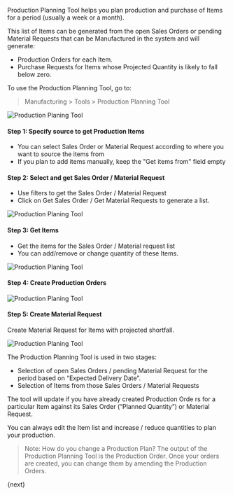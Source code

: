 <!-- add-breadcrumbs -->
Production Planning Tool helps you plan production and purchase of Items for a
period (usually a week or a month).

This list of Items can be generated from the open Sales Orders or pending Material Requests that can be Manufactured in the system
and will generate:

  * Production Orders for each Item.
  * Purchase Requests for Items whose Projected Quantity is likely to fall below zero.

To use the Production Planning Tool, go to:

> Manufacturing > Tools > Production Planning Tool

<img class="screenshot" alt="Production Planing Tool" src="{{docs_base_url}}/assets/img/manufacturing/ppt.png">

#### Step 1: Specify source to get Production Items

* You can select Sales Order or Material Request according to where you want to source the items from
* If you plan to add items manually, keep the "Get items from" field empty



#### Step 2: Select and get Sales Order / Material Request

* Use filters to get the Sales Order / Material Request
* Click on Get Sales Order / Get Material Requests to generate a list.

<img class="screenshot" alt="Production Planing Tool" src="{{docs_base_url}}/assets/img/manufacturing/ppt-get-sales-orders.png">



#### Step 3: Get Items

* Get the items for the Sales Order / Material request list
* You can add/remove or change quantity of these Items.

<img class="screenshot" alt="Production Planing Tool" src="{{docs_base_url}}/assets/img/manufacturing/ppt-get-item.png">

#### Step 4: Create Production Orders

<img class="screenshot" alt="Production Planing Tool" src="{{docs_base_url}}/assets/img/manufacturing/ppt-create-production-order.png">



#### Step 5: Create Material Request

Create Material Request for Items with projected shortfall.

<img class="screenshot" alt="Production Planing Tool" src="{{docs_base_url}}/assets/img/manufacturing/ppt-create-material-request.png">



The Production Planning Tool is used in two stages:

  * Selection of open Sales Orders / pending Material Request for the period based on “Expected Delivery Date”.
  * Selection of Items from those Sales Orders / Material Requests

The tool will update if you have already created Production Orde rs for a
particular Item against its Sales Order (“Planned Quantity”) or Material Request.

You can always edit the Item list and increase / reduce quantities to plan
your production.

> Note: How do you change a Production Plan? The output of the Production
Planning Tool is the Production Order. Once your orders are created, you can
change them by amending the Production Orders.

{next}
